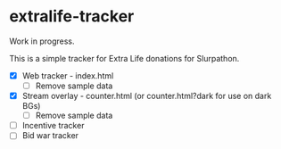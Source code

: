 # extralife-tracker

Work in progress.

This is a simple tracker for Extra Life donations for Slurpathon.

- [x] Web tracker - index.html
    - [ ] Remove sample data
- [x] Stream overlay - counter.html  (or counter.html?dark for use on dark BGs)
    - [ ] Remove sample data
- [ ] Incentive tracker
- [ ] Bid war tracker